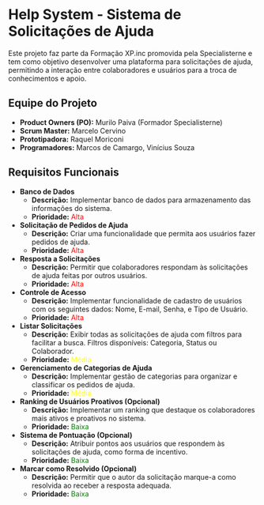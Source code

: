 <h1>Help System - Sistema de Solicitações de Ajuda</h1>
<p>Este projeto faz parte da Formação XP.inc promovida pela Specialisterne e tem como objetivo desenvolver uma plataforma para solicitações de ajuda, permitindo a interação entre colaboradores e usuários para a troca de conhecimentos e apoio.</p>

<h2>Equipe do Projeto</h2>
<ul>
  <li><strong>Product Owners (PO):</strong> Murilo Paiva (Formador Specialisterne)</li>
  <li><strong>Scrum Master:</strong> Marcelo Cervino</li>
  <li><strong>Prototipadora:</strong> Raquel Moriconi</li>
  <li><strong>Programadores:</strong> Marcos de Camargo, Vinícius Souza</li>
</ul>

<h2>Requisitos Funcionais</h2>
<ul>
  <li>
    <strong>Banco de Dados</strong><br>
    <ul>
      <li><strong>Descrição:</strong> Implementar banco de dados para armazenamento das informações do sistema.</li>
      <li><strong>Prioridade:</strong> <span style="color: red;">Alta</span></li>
    </ul>
  </li>
  <li>
    <strong>Solicitação de Pedidos de Ajuda</strong><br>
    <ul>
      <li><strong>Descrição:</strong> Criar uma funcionalidade que permita aos usuários fazer pedidos de ajuda.</li>
      <li><strong>Prioridade:</strong> <span style="color: red;">Alta</span></li>
    </ul>
  </li>
  <li>
    <strong>Resposta a Solicitações</strong><br>
    <ul>
      <li><strong>Descrição:</strong> Permitir que colaboradores respondam às solicitações de ajuda feitas por outros usuários.</li>
      <li><strong>Prioridade:</strong> <span style="color: red;">Alta</span></li>
    </ul>
  </li>
  <li>
    <strong>Controle de Acesso</strong><br>
    <ul>
      <li><strong>Descrição:</strong> Implementar funcionalidade de cadastro de usuários com os seguintes dados: Nome, E-mail, Senha, e Tipo de Usuário.</li>
      <li><strong>Prioridade:</strong> <span style="color: red;">Alta</span></li>
    </ul>
  </li>
  <li>
    <strong>Listar Solicitações</strong><br>
    <ul>
      <li><strong>Descrição:</strong> Exibir todas as solicitações de ajuda com filtros para facilitar a busca. Filtros disponíveis: Categoria, Status ou Colaborador.</li>
      <li><strong>Prioridade:</strong> <span style="color: yellow;">Média</span></li>
    </ul>
  </li>
  <li>
    <strong>Gerenciamento de Categorias de Ajuda</strong><br>
    <ul>
      <li><strong>Descrição:</strong> Implementar gestão de categorias para organizar e classificar os pedidos de ajuda.</li>
      <li><strong>Prioridade:</strong> <span style="color: yellow;">Média</span></li>
    </ul>
  </li>
  <li>
    <strong>Ranking de Usuários Proativos (Opcional)</strong><br>
    <ul>
      <li><strong>Descrição:</strong> Implementar um ranking que destaque os colaboradores mais ativos e proativos no sistema.</li>
      <li><strong>Prioridade:</strong> <span style="color: green;">Baixa</span></li>
    </ul>
  </li>
  <li>
    <strong>Sistema de Pontuação (Opcional)</strong><br>
    <ul>
      <li><strong>Descrição:</strong> Atribuir pontos aos usuários que respondem às solicitações de ajuda, como forma de incentivo.</li>
      <li><strong>Prioridade:</strong> <span style="color: green;">Baixa</span></li>
    </ul>
  </li>
  <li>
    <strong>Marcar como Resolvido (Opcional)</strong><br>
    <ul>
      <li><strong>Descrição:</strong> Permitir que o autor da solicitação marque-a como resolvida ao receber a resposta adequada.</li>
      <li><strong>Prioridade:</strong> <span style="color: green;">Baixa</span></li>
    </ul>
  </li>
</ul>
